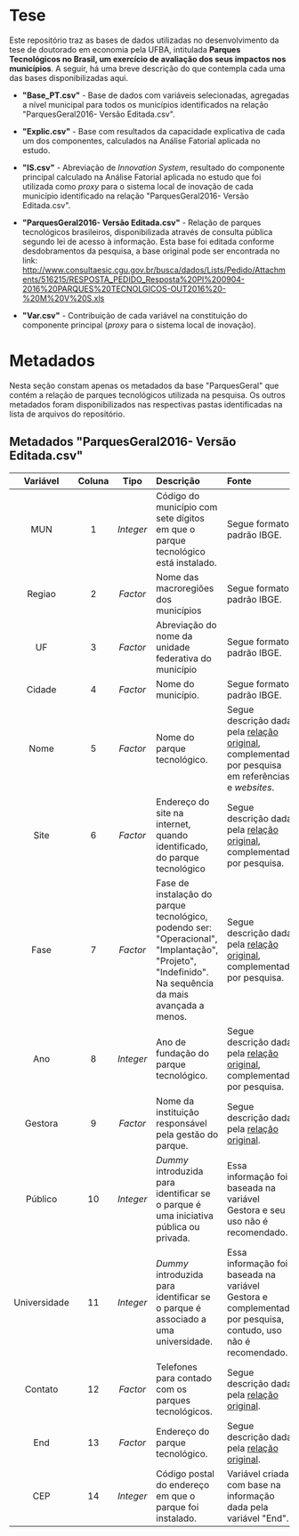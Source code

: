# Tese

Este repositório traz as bases de dados utilizadas no desenvolvimento da tese de doutorado em economia pela UFBA, intitulada **Parques Tecnológicos no Brasil, um exercício de avaliação dos seus impactos nos municípios**.
A seguir, há uma breve descrição do que contempla cada uma das bases disponibilizadas aqui.

* **"Base_PT.csv"** - Base de dados com variáveis selecionadas, agregadas a nível municipal para todos os municípios identificados na relação "ParquesGeral2016- Versão Editada.csv".

* **"Explic.csv"** - Base com resultados da capacidade explicativa de cada um dos componentes, calculados na Análise Fatorial aplicada no estudo.

* **"IS.csv"** - Abreviação de *Innovation System*, resultado do componente principal calculado na Análise Fatorial aplicada no estudo que foi utilizada como *proxy* para o sistema local de inovação de cada município identificado na relação "ParquesGeral2016- Versão Editada.csv".

* **"ParquesGeral2016- Versão Editada.csv"** - Relação de parques tecnológicos brasileiros, disponibilizada através de consulta pública segundo lei de acesso à informação. Esta base foi editada conforme desdobramentos da pesquisa, a base original pode ser encontrada no link:  http://www.consultaesic.cgu.gov.br/busca/dados/Lists/Pedido/Attachments/516215/RESPOSTA_PEDIDO_Resposta%20PI%200904-2016%20PARQUES%20TECNOLGICOS-OUT2016%20-%20M%20V%20S.xls

* **"Var.csv"** - Contribuição de cada variável na constituição do componente principal (*proxy* para o sistema local de inovação).

# Metadados

Nesta seção constam apenas os metadados da base "ParquesGeral" que contém a relação de parques tecnológicos utilizada na pesquisa. Os outros metadados foram disponibilizados nas respectivas pastas identificadas na lista de arquivos do repositório.

## Metadados "ParquesGeral2016- Versão Editada.csv"

Variável | Coluna | Tipo | Descrição | Fonte
:-----:|:-----:|:-----:|:-----|:------
MUN | 1 | *Integer* | Código do município com sete dígitos em que o parque tecnológico está instalado. | Segue formato padrão IBGE.
Regiao | 2 | *Factor* | Nome das macroregiões dos municípios | Segue formato padrão IBGE.
UF | 3 | *Factor* | Abreviação do nome da unidade federativa do município | Segue formato padrão IBGE.
Cidade | 4 | *Factor* | Nome do município. | Segue formato padrão IBGE.
Nome | 5 | *Factor* | Nome do parque tecnológico. | Segue descrição dada pela [relação original](http://www.consultaesic.cgu.gov.br/busca/dados/Lists/Pedido/Attachments/516215/RESPOSTA_PEDIDO_Resposta%20PI%200904-2016%20PARQUES%20TECNOLGICOS-OUT2016%20-%20M%20V%20S.xls), complementada por pesquisa em referências e *websites*.
Site | 6 | *Factor* | Endereço do site na internet, quando identificado, do parque tecnológico | Segue descrição dada pela [relação original](http://www.consultaesic.cgu.gov.br/busca/dados/Lists/Pedido/Attachments/516215/RESPOSTA_PEDIDO_Resposta%20PI%200904-2016%20PARQUES%20TECNOLGICOS-OUT2016%20-%20M%20V%20S.xls), complementada por pesquisa.
Fase | 7 | *Factor* | Fase de instalação do parque tecnológico, podendo ser: "Operacional", "Implantação", "Projeto", "Indefinido". Na sequência da mais avançada a menos. | Segue descrição dada pela [relação original](http://www.consultaesic.cgu.gov.br/busca/dados/Lists/Pedido/Attachments/516215/RESPOSTA_PEDIDO_Resposta%20PI%200904-2016%20PARQUES%20TECNOLGICOS-OUT2016%20-%20M%20V%20S.xls), complementada por pesquisa.
Ano | 8 | *Integer* | Ano de fundação do parque tecnológico. | Segue descrição dada pela [relação original](http://www.consultaesic.cgu.gov.br/busca/dados/Lists/Pedido/Attachments/516215/RESPOSTA_PEDIDO_Resposta%20PI%200904-2016%20PARQUES%20TECNOLGICOS-OUT2016%20-%20M%20V%20S.xls), complementada por pesquisa.
Gestora | 9 | *Factor* | Nome da instituição responsável pela gestão do parque. | Segue descrição dada pela [relação original](http://www.consultaesic.cgu.gov.br/busca/dados/Lists/Pedido/Attachments/516215/RESPOSTA_PEDIDO_Resposta%20PI%200904-2016%20PARQUES%20TECNOLGICOS-OUT2016%20-%20M%20V%20S.xls).
Público | 10 | *Integer* | *Dummy* introduzida para identificar se o parque é uma iniciativa pública ou privada. | Essa informação foi baseada na variável Gestora e seu uso não é recomendado.
Universidade | 11 | *Integer* | *Dummy* introduzida para identificar se o parque é associado a uma universidade. | Essa informação foi baseada na variável Gestora e complementada por pesquisa, contudo, uso não é recomendado.
Contato | 12 | *Factor* | Telefones para contado com os parques tecnológicos. | Segue descrição dada pela [relação original](http://www.consultaesic.cgu.gov.br/busca/dados/Lists/Pedido/Attachments/516215/RESPOSTA_PEDIDO_Resposta%20PI%200904-2016%20PARQUES%20TECNOLGICOS-OUT2016%20-%20M%20V%20S.xls).
End | 13 | *Factor*| Endereço do parque tecnológico. | Segue descrição dada pela [relação original](http://www.consultaesic.cgu.gov.br/busca/dados/Lists/Pedido/Attachments/516215/RESPOSTA_PEDIDO_Resposta%20PI%200904-2016%20PARQUES%20TECNOLGICOS-OUT2016%20-%20M%20V%20S.xls).
CEP | 14 | *Integer*| Código postal do endereço em que o parque foi instalado. | Variável criada com base na informação dada pela variável "End".
